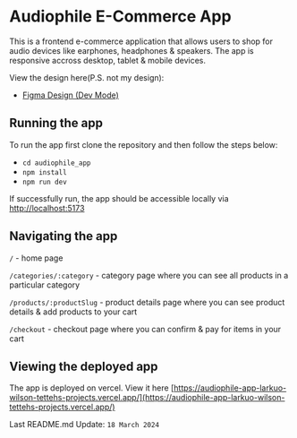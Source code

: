 # Audiophile E-Commerce App

This is a frontend e-commerce application that allows users to shop for audio devices like earphones, headphones & speakers. The app is responsive accross desktop, tablet & mobile devices.

View the design here(P.S. not my design):

- [Figma Design (Dev Mode)](https://www.figma.com/file/TTXqJZcHWHF80nbP8IiSIT/audiophile-ecommerce-website?type=design&node-id=0%3A1&mode=dev&t=Q0jnOcYQq7TzO3Lc-1)

## Running the app

To run the app first clone the repository and then follow the steps below:

- `cd audiophile_app`
- `npm install`
- `npm run dev`

If successfully run, the app should be accessible locally via [http://localhost:5173](http://localhost:5173)

## Navigating the app

`/` - home page

`/categories/:category` - category page where you can see all products in a particular category

`/products/:productSlug` - product details page where you can see product details & add products to your cart

`/checkout` - checkout page where you can confirm & pay for items in your cart


## Viewing the deployed app

The app is deployed on vercel. View it here [https://audiophile-app-larkuo-wilson-tettehs-projects.vercel.app/](https://audiophile-app-larkuo-wilson-tettehs-projects.vercel.app/)


Last README.md Update: `18 March 2024`